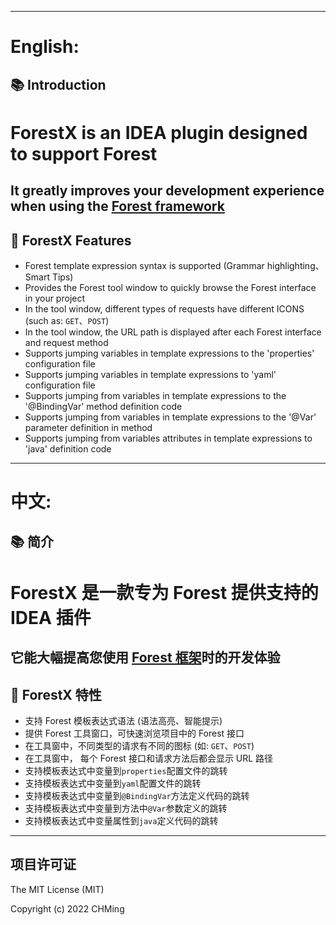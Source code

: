 <!--[**🌎English Documentation**](README-EN.md)-->

-------------------------------------------------------------------------------

<h1>English:</h1>

## 📚 Introduction
<!-- Plugin description -->
<h1>ForestX is an IDEA plugin designed to support Forest</h1>
<h2>It greatly improves your development experience when using the <a href="https://forest.dtflyx.com/">Forest framework</a></h2>

## 🎁 ForestX Features
- Forest template expression syntax is supported (Grammar highlighting、Smart Tips)
- Provides the Forest tool window to quickly browse the Forest interface in your project
- In the tool window, different types of requests have different ICONS (such as: `GET`、`POST`)
- In the tool window, the URL path is displayed after each Forest interface and request method
- Supports jumping variables in template expressions to the 'properties' configuration file
- Supports jumping variables in template expressions to 'yaml' configuration file
- Supports jumping from variables in template expressions to the '@BindingVar' method definition code
- Supports jumping from variables in template expressions to the '@Var' parameter definition in method
- Supports jumping from variables attributes in template expressions to 'java' definition code

-------------------------------------------------------------------------------

<h1>中文:</h1>

## 📚 简介
<!-- Plugin description -->
<h1>ForestX 是一款专为 Forest 提供支持的 IDEA 插件</h1>
<h2>它能大幅提高您使用 <a href="https://forest.dtflyx.com/">Forest 框架</a>时的开发体验</h2>

## 🎁 ForestX 特性
- 支持 Forest 模板表达式语法 (语法高亮、智能提示)
- 提供 Forest 工具窗口，可快速浏览项目中的 Forest 接口
- 在工具窗中，不同类型的请求有不同的图标 (如: `GET`、`POST`)
- 在工具窗中， 每个 Forest 接口和请求方法后都会显示 URL 路径
- 支持模板表达式中变量到`properties`配置文件的跳转
- 支持模板表达式中变量到`yaml`配置文件的跳转
- 支持模板表达式中变量到`@BindingVar`方法定义代码的跳转
- 支持模板表达式中变量到方法中`@Var`参数定义的跳转
- 支持模板表达式中变量属性到`java`定义代码的跳转

<!-- Plugin description end -->
-------------------------------------------------------------------------------

项目许可证
--------------------------
The MIT License (MIT)

Copyright (c) 2022 CHMing
